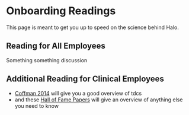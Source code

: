 # Onboarding Readings
This page is meant to get you up to speed on the science behind Halo.

## Reading for All Employees
Something something discussion
## Additional Reading for Clinical Employees
* [Coffman 2014](https://drive.google.com/drive/u/1/folders/0B_xLXBdz5cEfQ1d4Rmk4YnFVUkU) will give you a good overview of tdcs
* and these [Hall of Fame Papers](https://docs.google.com/document/d/1Iv_GZXJCHal6NrszF1s3W7ZVDHoxq847b-LoFHRpaJM/edit) will give an overview of anything else you need to know